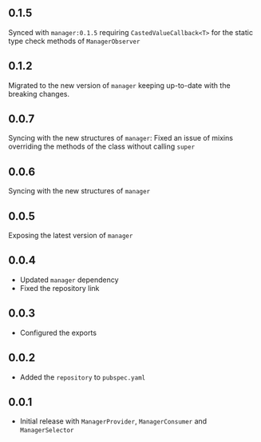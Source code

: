 ## 0.1.5

Synced with `manager:0.1.5` requiring `CastedValueCallback<T>` for the static type check methods of `ManagerObserver`
## 0.1.2

Migrated to the new version of `manager` keeping up-to-date with the breaking changes.
## 0.0.7

Syncing with the new structures of `manager`:
Fixed an issue of mixins overriding the methods of the class without calling
`super`
## 0.0.6

Syncing with the new structures of `manager`
## 0.0.5

Exposing the latest version of `manager`
## 0.0.4

* Updated `manager` dependency
* Fixed the repository link
## 0.0.3

* Configured the exports
## 0.0.2

* Added the `repository` to `pubspec.yaml`
## 0.0.1

* Initial release with `ManagerProvider`, `ManagerConsumer` and `ManagerSelector`
